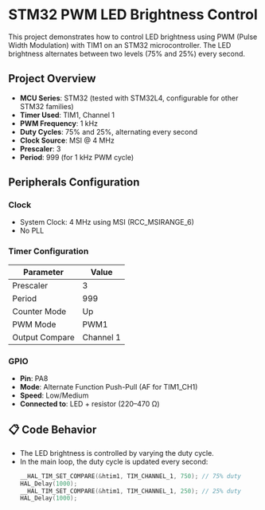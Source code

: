 # STM32 PWM LED Brightness Control

This project demonstrates how to control LED brightness using PWM (Pulse Width Modulation) with TIM1 on an STM32 microcontroller. The LED brightness alternates between two levels (75% and 25%) every second.

##  Project Overview

- **MCU Series**: STM32 (tested with STM32L4, configurable for other STM32 families)
- **Timer Used**: TIM1, Channel 1
- **PWM Frequency**: 1 kHz
- **Duty Cycles**: 75% and 25%, alternating every second
- **Clock Source**: MSI @ 4 MHz
- **Prescaler**: 3
- **Period**: 999 (for 1 kHz PWM cycle)

##  Peripherals Configuration

### Clock
- System Clock: 4 MHz using MSI (RCC_MSIRANGE_6)
- No PLL

### Timer Configuration
| Parameter      | Value        |
|----------------|--------------|
| Prescaler      | 3            |
| Period         | 999          |
| Counter Mode   | Up           |
| PWM Mode       | PWM1         |
| Output Compare | Channel 1    |

### GPIO
- **Pin**: PA8
- **Mode**: Alternate Function Push-Pull (AF for TIM1_CH1)
- **Speed**: Low/Medium
- **Connected to**: LED + resistor (220–470 Ω)

## 📋 Code Behavior

- The LED brightness is controlled by varying the duty cycle.
- In the main loop, the duty cycle is updated every second:
  ```c
  __HAL_TIM_SET_COMPARE(&htim1, TIM_CHANNEL_1, 750); // 75% duty
  HAL_Delay(1000);
  __HAL_TIM_SET_COMPARE(&htim1, TIM_CHANNEL_1, 250); // 25% duty
  HAL_Delay(1000);
